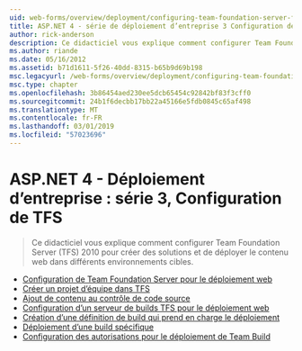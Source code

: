 ```yaml
---
uid: web-forms/overview/deployment/configuring-team-foundation-server-for-web-deployment/index
title: ASP.NET 4 - série de déploiement d’entreprise 3 Configuration de TFS | Microsoft Docs
author: rick-anderson
description: Ce didacticiel vous explique comment configurer Team Foundation Server (TFS) 2010 pour créer des solutions et de déployer le contenu web dans différents environnements cibles.
ms.author: riande
ms.date: 05/16/2012
ms.assetid: b71d1611-5f26-40dd-8315-b65b9d69b198
msc.legacyurl: /web-forms/overview/deployment/configuring-team-foundation-server-for-web-deployment
msc.type: chapter
ms.openlocfilehash: 3b86454aed230ee5dcb65454c92842bf83f3cff0
ms.sourcegitcommit: 24b1f6decbb17bb22a45166e5fdb0845c65af498
ms.translationtype: MT
ms.contentlocale: fr-FR
ms.lasthandoff: 03/01/2019
ms.locfileid: "57023696"
---
```

<a name="aspnet-4---enterprise-deployment-series-3-configuring-tfs"></a>ASP.NET 4 - Déploiement d’entreprise : série 3, Configuration de TFS
====================
> Ce didacticiel vous explique comment configurer Team Foundation Server (TFS) 2010 pour créer des solutions et de déployer le contenu web dans différents environnements cibles.


- [Configuration de Team Foundation Server pour le déploiement web](configuring-team-foundation-server-for-web-deployment.md)
- [Créer un projet d’équipe dans TFS](creating-a-team-project-in-tfs.md)
- [Ajout de contenu au contrôle de code source](adding-content-to-source-control.md)
- [Configuration d’un serveur de builds TFS pour le déploiement web](configuring-a-tfs-build-server-for-web-deployment.md)
- [Création d’une définition de build qui prend en charge le déploiement](creating-a-build-definition-that-supports-deployment.md)
- [Déploiement d’une build spécifique](deploying-a-specific-build.md)
- [Configuration des autorisations pour le déploiement de Team Build](configuring-permissions-for-team-build-deployment.md)
